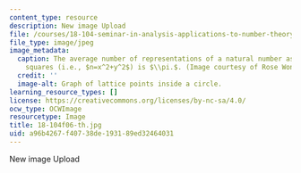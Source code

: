 ```yaml
---
content_type: resource
description: New image Upload
file: /courses/18-104-seminar-in-analysis-applications-to-number-theory-fall-2006/a96b4267f40738de193189ed32464031_18-104f06-th.jpg
file_type: image/jpeg
image_metadata:
  caption: The average number of representations of a natural number as a sum of two
    squares (i.e., $n=x^2+y^2$) is $\\pi.$. (Image courtesy of Rose Wong.)
  credit: ''
  image-alt: Graph of lattice points inside a circle.
learning_resource_types: []
license: https://creativecommons.org/licenses/by-nc-sa/4.0/
ocw_type: OCWImage
resourcetype: Image
title: 18-104f06-th.jpg
uid: a96b4267-f407-38de-1931-89ed32464031
---
```

New image Upload